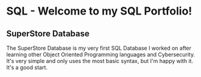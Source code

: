 # SQL - Welcome to my SQL Portfolio!
## SuperStore Database 
  The SuperStore Database is my very first SQL Database I worked on after learning other Object Oriented Programming languages and Cybersecurity. It's very simple and only uses the most   basic syntax, but I'm happy with it. It's a good start. 

